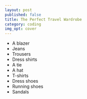 ```yaml
---
layout: post
published: false
title: The Perfect Travel Wardrobe
category: coding
img_opt: cover
---
```


- A blazer
- Jeans
- Trousers
- Dress shirts
- A tie
- A hat
- T-shirts
- Dress shoes
- Running shoes
- Sandals

